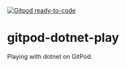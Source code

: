 [![Gitpod ready-to-code](https://img.shields.io/badge/Gitpod-ready--to--code-blue?logo=gitpod)](https://gitpod.io/#https://github.com/mpb27/gitpod-dotnet-play)

# gitpod-dotnet-play
Playing with dotnet on GitPod.
